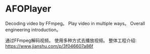 # AFOPlayer
Decoding video by FFmpeg。
Play video in multiple ways。 
Overall engineering introduction。



通过FFmpeg解码视频。
使用多种方式去播放视频。
整体工程介绍:
https://www.jianshu.com/p/3f046607a86f
